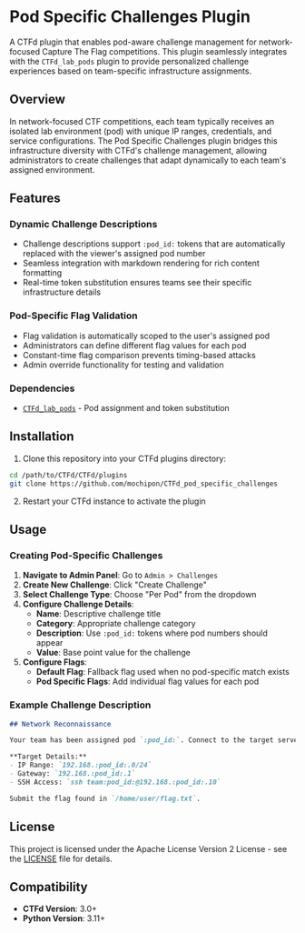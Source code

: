 # Pod Specific Challenges Plugin

A CTFd plugin that enables pod-aware challenge management for network-focused Capture The Flag competitions. This plugin seamlessly integrates with the `CTFd_lab_pods` plugin to provide personalized challenge experiences based on team-specific infrastructure assignments.

## Overview

In network-focused CTF competitions, each team typically receives an isolated lab environment (pod) with unique IP ranges, credentials, and service configurations. The Pod Specific Challenges plugin bridges this infrastructure diversity with CTFd's challenge management, allowing administrators to create challenges that adapt dynamically to each team's assigned environment.

## Features

### Dynamic Challenge Descriptions
- Challenge descriptions support `:pod_id:` tokens that are automatically replaced with the viewer's assigned pod number
- Seamless integration with markdown rendering for rich content formatting
- Real-time token substitution ensures teams see their specific infrastructure details

### Pod-Specific Flag Validation
- Flag validation is automatically scoped to the user's assigned pod
- Administrators can define different flag values for each pod
- Constant-time flag comparison prevents timing-based attacks
- Admin override functionality for testing and validation

### Dependencies

- [`CTFd_lab_pods`](https://github.com/mochipon/CTFd_lab_pods) - Pod assignment and token substitution

## Installation

1. Clone this repository into your CTFd plugins directory:
```bash
cd /path/to/CTFd/CTFd/plugins
git clone https://github.com/mochipon/CTFd_pod_specific_challenges
```

2. Restart your CTFd instance to activate the plugin

## Usage

### Creating Pod-Specific Challenges

1. **Navigate to Admin Panel**: Go to `Admin > Challenges`
2. **Create New Challenge**: Click "Create Challenge"
3. **Select Challenge Type**: Choose "Per Pod" from the dropdown
4. **Configure Challenge Details**:
   - **Name**: Descriptive challenge title
   - **Category**: Appropriate challenge category
   - **Description**: Use `:pod_id:` tokens where pod numbers should appear
   - **Value**: Base point value for the challenge
5. **Configure Flags**:
   - **Default Flag**: Fallback flag used when no pod-specific match exists
   - **Pod Specific Flags**: Add individual flag values for each pod

### Example Challenge Description
```markdown
## Network Reconnaissance

Your team has been assigned pod `:pod_id:`. Connect to the target server at `192.168.:pod_id:.10` and identify the running services.

**Target Details:**
- IP Range: `192.168.:pod_id:.0/24`
- Gateway: `192.168.:pod_id:.1`
- SSH Access: `ssh team:pod_id:@192.168.:pod_id:.10`

Submit the flag found in `/home/user/flag.txt`.
```

## License

This project is licensed under the Apache License Version 2 License - see the [LICENSE](LICENSE) file for details.

## Compatibility

- **CTFd Version**: 3.0+
- **Python Version**: 3.11+
